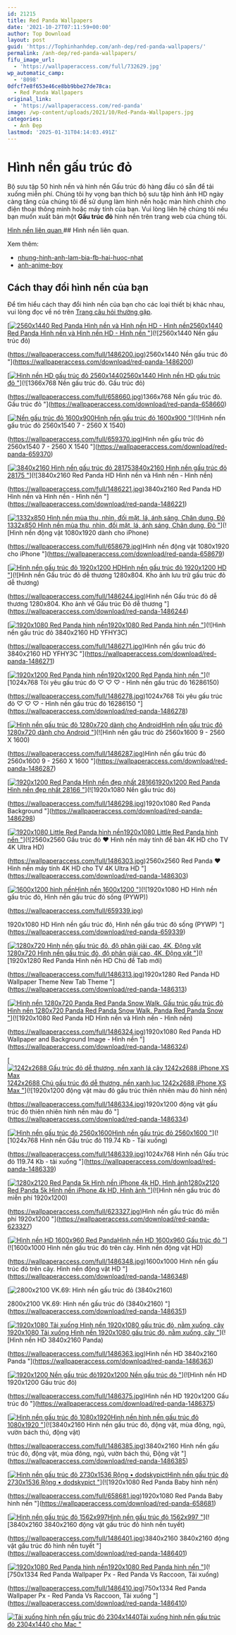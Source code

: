 ```yaml
---
id: 21215
title: Red Panda Wallpapers
date: '2021-10-27T07:11:59+00:00'
author: Top Download
layout: post
guid: 'https://Tophinhanhdep.com/anh-dep/red-panda-wallpapers/'
permalink: /anh-dep/red-panda-wallpapers/
fifu_image_url:
  - 'https://wallpaperaccess.com/full/732629.jpg'
wp_automatic_camp:
  - '8098'
0dfcf7e8f653e46ce8bb9bbe27de78ca:
  - Red Panda Wallpapers
original_link:
  - 'https://wallpaperaccess.com/red-panda'
image: /wp-content/uploads/2021/10/Red-Panda-Wallpapers.jpg
categories:
  - Ảnh Đẹp
lastmod: '2025-01-31T04:14:03.491Z'
---
```

# Hình nền gấu trúc đỏ

Bộ sưu tập 50 hình nền và hình nền Gấu trúc đỏ hàng đầu có sẵn để tải xuống miễn phí. Chúng tôi hy vọng bạn thích bộ sưu tập hình ảnh HD ngày càng tăng của chúng tôi để sử dụng làm hình nền hoặc màn hình chính cho điện thoại thông minh hoặc máy tính của bạn. Vui lòng liên hệ chúng tôi nếu bạn muốn xuất bản một **Gấu trúc đỏ** hình nền trên trang web của chúng tôi.

[Hình nền liên quan ](#related) ## Hình nền liên quan.

   
 Xem thêm:

   
- [nhung-hinh-anh-lam-bia-fb-hai-huoc-nhat](https://tophinhanhdep.com/anh-bia/nhung-hinh-anh-lam-bia-fb-hai-huoc-nhat/)
- [anh-anime-boy](https://tophinhanhdep.com/anh-anime/anh-anime-boy/)

## Cách thay đổi hình nền của bạn

Để tìm hiểu cách thay đổi hình nền của bạn cho các loại thiết bị khác nhau, vui lòng đọc về nó trên [Trang câu hỏi thường gặp](https://tophinhanhdep.com/faq/).

  
[[![2560x1440 Red Panda Hình nền và Hình nền HD - Hình nền](https://wallpaperaccess.com/full/732629.jpg)2560x1440 Red Panda Hình nền và Hình nền HD - Hình nền "](https://wallpaperaccess.com/download/red-panda-732629)](![2560x1440 Nền gấu trúc đỏ)

(https://wallpaperaccess.com/full/1486200.jpg)2560x1440 Nền gấu trúc đỏ "](https://wallpaperaccess.com/download/red-panda-1486200)

[[![Hình nền HD gấu trúc đỏ 2560x1440](https://wallpaperaccess.com/full/1486207.jpg)2560x1440 Hình nền HD gấu trúc đỏ "](https://wallpaperaccess.com/download/red-panda-1486207)](![1366x768 Nền gấu trúc đỏ.  Gấu trúc đỏ)

(https://wallpaperaccess.com/full/658660.jpg)1366x768 Nền gấu trúc đỏ. Gấu trúc đỏ "](https://wallpaperaccess.com/download/red-panda-658660)

[[![Nền gấu trúc đỏ 1600x900](https://wallpaperaccess.com/full/1486213.jpg)Hình nền gấu trúc đỏ 1600x900 "](https://wallpaperaccess.com/download/red-panda-1486213)](![Hình nền gấu trúc đỏ 2560x1540 7 - 2560 X 1540)

(https://wallpaperaccess.com/full/659370.jpg)Hình nền gấu trúc đỏ 2560x1540 7 - 2560 X 1540 "](https://wallpaperaccess.com/download/red-panda-659370)

[[![3840x2160 Hình nền gấu trúc đỏ 28175](https://wallpaperaccess.com/full/1486214.jpg)3840x2160 Hình nền gấu trúc đỏ 28175 "](https://wallpaperaccess.com/download/red-panda-1486214)](![3840x2160 Red Panda HD Hình nền và Hình nền - Hình nền)

(https://wallpaperaccess.com/full/1486221.jpg)3840x2160 Red Panda HD Hình nền và Hình nền - Hình nền "](https://wallpaperaccess.com/download/red-panda-1486221)

[[![1332x850 Hình nền mùa thu, nhìn, đối mặt, lá, ánh sáng, Chân dung, Đỏ](https://wallpaperaccess.com/full/1486224.jpg)1332x850 Hình nền mùa thu, nhìn, đối mặt, lá, ánh sáng, Chân dung, Đỏ "](https://wallpaperaccess.com/download/red-panda-1486224)](![Hình nền động vật 1080x1920 dành cho iPhone)

(https://wallpaperaccess.com/full/658679.jpg)Hình nền động vật 1080x1920 cho iPhone "](https://wallpaperaccess.com/download/red-panda-658679)

[[![Hình nền gấu trúc đỏ 1920x1200 HD](https://wallpaperaccess.com/full/1486230.jpg)Hình nền gấu trúc đỏ 1920x1200 HD "](https://wallpaperaccess.com/download/red-panda-1486230)](![Hình nền Gấu trúc đỏ dễ thương 1280x804.  Kho ảnh lưu trữ gấu trúc đỏ dễ thương)

(https://wallpaperaccess.com/full/1486244.jpg)Hình nền Gấu trúc đỏ dễ thương 1280x804. Kho ảnh về Gấu trúc Đỏ dễ thương "](https://wallpaperaccess.com/download/red-panda-1486244)

[[![1920x1080 Red Panda hình nền](https://wallpaperaccess.com/full/1486252.jpg)1920x1080 Red Panda hình nền "](https://wallpaperaccess.com/download/red-panda-1486252)](![Hình nền gấu trúc đỏ 3840x2160 HD YFHY3C)

(https://wallpaperaccess.com/full/1486271.jpg)Hình nền gấu trúc đỏ 3840x2160 HD YFHY3C "](https://wallpaperaccess.com/download/red-panda-1486271)

[[![1920x1200 Red Panda hình nền](https://wallpaperaccess.com/full/1486276.jpg)1920x1200 Red Panda hình nền "](https://wallpaperaccess.com/download/red-panda-1486276)](![1024x768 Tôi yêu gấu trúc đỏ ♡ ♡ ♡ - Hình nền gấu trúc đỏ 16286150)

(https://wallpaperaccess.com/full/1486278.jpg)1024x768 Tôi yêu gấu trúc đỏ ♡ ♡ ♡ - Hình nền gấu trúc đỏ 16286150 "](https://wallpaperaccess.com/download/red-panda-1486278)

[[![Hình nền gấu trúc đỏ 1280x720 dành cho Android](https://wallpaperaccess.com/full/1486282.jpg)Hình nền gấu trúc đỏ 1280x720 dành cho Android "](https://wallpaperaccess.com/download/red-panda-1486282)](![Hình nền gấu trúc đỏ 2560x1600 9 - 2560 X 1600)

(https://wallpaperaccess.com/full/1486287.jpg)Hình nền gấu trúc đỏ 2560x1600 9 - 2560 X 1600 "](https://wallpaperaccess.com/download/red-panda-1486287)

[[![1920x1200 Red Panda Hình nền đẹp nhất 28166](https://wallpaperaccess.com/full/1486292.jpg)1920x1200 Red Panda Hình nền đẹp nhất 28166 "](https://wallpaperaccess.com/download/red-panda-1486292)](![1920x1080 Nền gấu trúc đỏ)

(https://wallpaperaccess.com/full/1486298.jpg)1920x1080 Red Panda Background "](https://wallpaperaccess.com/download/red-panda-1486298)

[[![1920x1080 Little Red Panda hình nền](https://wallpaperaccess.com/full/1486299.jpg)1920x1080 Little Red Panda hình nền "](https://wallpaperaccess.com/download/red-panda-1486299)](![2560x2560 Gấu trúc đỏ ❤ Hình nền máy tính để bàn 4K HD cho TV 4K Ultra HD)

(https://wallpaperaccess.com/full/1486303.jpg)2560x2560 Red Panda ❤ Hình nền máy tính 4K HD cho TV 4K Ultra HD "](https://wallpaperaccess.com/download/red-panda-1486303)

[[![1600x1200 hình nền](https://wallpaperaccess.com/full/1486309.jpg)Hình nền 1600x1200 "](https://wallpaperaccess.com/download/red-panda-1486309)](![1920x1080 HD Hình nền gấu trúc đỏ, Hình nền gấu trúc đỏ sống (PYWP))

(https://wallpaperaccess.com/full/659339.jpg)

1920x1080 HD Hình nền gấu trúc đỏ, Hình nền gấu trúc đỏ sống (PYWP) "](https://wallpaperaccess.com/download/red-panda-659339)

[[![1280x720 Hình nền gấu trúc đỏ, độ phân giải cao, 4K, Động vật](https://wallpaperaccess.com/full/1486312.jpg)1280x720 Hình nền gấu trúc đỏ, độ phân giải cao, 4K, Động vật "](https://wallpaperaccess.com/download/red-panda-1486312)](![1920x1280 Red Panda Hình nền HD Chủ đề Tab mới)

(https://wallpaperaccess.com/full/1486313.jpg)1920x1280 Red Panda HD Wallpaper Theme New Tab Theme "](https://wallpaperaccess.com/download/red-panda-1486313)

[[![Hình nền 1280x720 Panda Red Panda Snow Walk.  Gấu trúc gấu trúc đỏ](https://wallpaperaccess.com/full/1486314.jpg)Hình nền 1280x720 Panda Red Panda Snow Walk. Panda Red Panda Snow "](https://wallpaperaccess.com/download/red-panda-1486314)](![1920x1080 Red Panda HD Hình nền và Hình nền - Hình nền)

(https://wallpaperaccess.com/full/1486324.jpg)1920x1080 Red Panda HD Wallpaper and Background Image - Hình nền "](https://wallpaperaccess.com/download/red-panda-1486324)

[[![1242x2688 Gấu trúc đỏ dễ thương, nền xanh lá cây 1242x2688 iPhone XS Max](https://wallpaperaccess.com/full/1486329.jpg)1242x2688 Chú gấu trúc đỏ dễ thương, nền xanh lục 1242x2688 iPhone XS Max "](https://wallpaperaccess.com/download/red-panda-1486329)](![1920x1200 động vật màu đỏ gấu trúc thiên nhiên màu đỏ hình nền)

(https://wallpaperaccess.com/full/1486334.jpg)1920x1200 động vật gấu trúc đỏ thiên nhiên hình nền màu đỏ "](https://wallpaperaccess.com/download/red-panda-1486334)

[[![Hình nền gấu trúc đỏ 2560x1600](https://wallpaperaccess.com/full/1486338.jpg)Hình nền gấu trúc đỏ 2560x1600 "](https://wallpaperaccess.com/download/red-panda-1486338)](![1024x768 Hình nền Gấu trúc đỏ 119.74 Kb - Tải xuống)

(https://wallpaperaccess.com/full/1486339.jpg)1024x768 Hình nền Gấu trúc đỏ 119.74 Kb - tải xuống "](https://wallpaperaccess.com/download/red-panda-1486339)

[[![1280x2120 Red Panda 5k Hình nền iPhone 4k HD, Hình ảnh](https://wallpaperaccess.com/full/1486341.jpg)1280x2120 Red Panda 5k Hình nền iPhone 4k HD, Hình ảnh "](https://wallpaperaccess.com/download/red-panda-1486341)](![Hình nền gấu trúc đỏ miễn phí 1920x1200)

(https://wallpaperaccess.com/full/623327.jpg)Hình nền gấu trúc đỏ miễn phí 1920x1200 "](https://wallpaperaccess.com/download/red-panda-623327)

[[![Hình nền HD 1600x960 Red Panda](https://wallpaperaccess.com/full/1486344.jpg)Hình nền HD 1600x960 Gấu trúc đỏ "](https://wallpaperaccess.com/download/red-panda-1486344)](![1600x1000 Hình nền gấu trúc đỏ trên cây.  Hình nền động vật HD)

(https://wallpaperaccess.com/full/1486348.jpg)1600x1000 Hình nền gấu trúc đỏ trên cây. Hình nền động vật HD "](https://wallpaperaccess.com/download/red-panda-1486348)

[![2800x2100 VK.69: Hình nền gấu trúc đỏ (3840x2160)](https://wallpaperaccess.com/full/1486351.jpg)

2800x2100 VK.69: Hình nền gấu trúc đỏ (3840x2160) "](https://wallpaperaccess.com/download/red-panda-1486351)

[[![1920x1080 Tải xuống Hình nền 1920x1080 gấu trúc đỏ, nằm xuống, cây](https://wallpaperaccess.com/full/1486358.jpg)1920x1080 Tải xuống Hình nền 1920x1080 gấu trúc đỏ, nằm xuống, cây "](https://wallpaperaccess.com/download/red-panda-1486358)](![Hình nền HD 3840x2160 Panda)

(https://wallpaperaccess.com/full/1486363.jpg)Hình nền HD 3840x2160 Panda "](https://wallpaperaccess.com/download/red-panda-1486363)

[[![1920x1200 Nền gấu trúc đỏ](https://wallpaperaccess.com/full/1486374.jpg)1920x1200 Nền gấu trúc đỏ "](https://wallpaperaccess.com/download/red-panda-1486374)](![Hình nền HD 1920x1200 Gấu trúc đỏ)

(https://wallpaperaccess.com/full/1486375.jpg)Hình nền HD 1920x1200 Gấu trúc đỏ "](https://wallpaperaccess.com/download/red-panda-1486375)

[[![Hình nền gấu trúc đỏ 1080x1920](https://wallpaperaccess.com/full/1486378.jpg)Hình nền hình nền gấu trúc đỏ 1080x1920 "](https://wallpaperaccess.com/download/red-panda-1486378)](![3840x2160 Hình nền gấu trúc đỏ, động vật, mùa đông, ngủ, vườn bách thú, động vật)

(https://wallpaperaccess.com/full/1486385.jpg)3840x2160 Hình nền gấu trúc đỏ, động vật, mùa đông, ngủ, vườn bách thú, Động vật "](https://wallpaperaccess.com/download/red-panda-1486385)

[[![Hình nền gấu trúc đỏ 2730x1536 Rộng • dodskypict](https://wallpaperaccess.com/full/1486393.jpg)Hình nền gấu trúc đỏ 2730x1536 Rộng • dodskypict "](https://wallpaperaccess.com/download/red-panda-1486393)](![1920x1080 Red Panda Baby hình nền)

(https://wallpaperaccess.com/full/658681.jpg)1920x1080 Red Panda Baby hình nền "](https://wallpaperaccess.com/download/red-panda-658681)

[[![Hình nền gấu trúc đỏ 1562x997](https://wallpaperaccess.com/full/1486399.jpg)Hình nền gấu trúc đỏ 1562x997 "](https://wallpaperaccess.com/download/red-panda-1486399)](![3840x2160 3840x2160 động vật gấu trúc đỏ hình nền tuyết)

(https://wallpaperaccess.com/full/1486401.jpg)3840x2160 3840x2160 động vật gấu trúc đỏ hình nền tuyết "](https://wallpaperaccess.com/download/red-panda-1486401)

[[![1920x1080 Red Panda hình nền](https://wallpaperaccess.com/full/1486408.jpg)1920x1080 Red Panda hình nền "](https://wallpaperaccess.com/download/red-panda-1486408)](![750x1334 Red Panda Wallpaper Px - Red Panda Vs Raccoon, Tải xuống)

(https://wallpaperaccess.com/full/1486410.jpg)750x1334 Red Panda Wallpaper Px - Red Panda Vs Raccoon, Tải xuống "](https://wallpaperaccess.com/download/red-panda-1486410)

[![Tải xuống hình nền gấu trúc đỏ 2304x1440](https://wallpaperaccess.com/full/1486411.jpg)Tải xuống hình nền gấu trúc đỏ 2304x1440 cho Mac "](https://wallpaperaccess.com/download/red-panda-1486411)
